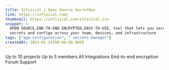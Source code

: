 ```yaml
---
title: Infisical | Open Source SecretOps
link: https://infisical.com/
thumbnail: https://infisical.com/infisical.ico
snippet: >-
  OPEN SOURCE,END-TO-END ENCRYPTED,EASY-TO-USE, tool that lets you securely sync
  secrets and configs across your team, devices, and infrastructure
tags: ["app-configuration", " secrets-manager"]
createdAt: 2023-01-24T00:00:00.000Z
---
```

Up to 10 projects
Up to 5 members
All Integrations
End-to-end encryption
Forum Support